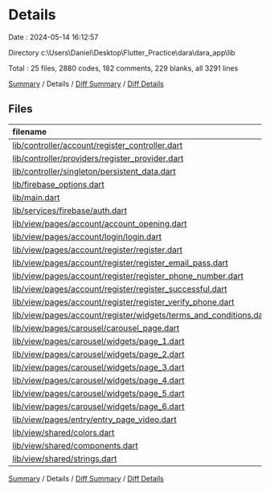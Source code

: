# Details

Date : 2024-05-14 16:12:57

Directory c:\\Users\\Daniel\\Desktop\\Flutter_Practice\\dara\\dara_app\\lib

Total : 25 files,  2880 codes, 182 comments, 229 blanks, all 3291 lines

[Summary](results.md) / Details / [Diff Summary](diff.md) / [Diff Details](diff-details.md)

## Files
| filename | language | code | comment | blank | total |
| :--- | :--- | ---: | ---: | ---: | ---: |
| [lib/controller/account/register_controller.dart](/lib/controller/account/register_controller.dart) | Dart | 70 | 3 | 4 | 77 |
| [lib/controller/providers/register_provider.dart](/lib/controller/providers/register_provider.dart) | Dart | 42 | 3 | 6 | 51 |
| [lib/controller/singleton/persistent_data.dart](/lib/controller/singleton/persistent_data.dart) | Dart | 22 | 6 | 10 | 38 |
| [lib/firebase_options.dart](/lib/firebase_options.dart) | Dart | 53 | 12 | 4 | 69 |
| [lib/main.dart](/lib/main.dart) | Dart | 63 | 4 | 9 | 76 |
| [lib/services/firebase/auth.dart](/lib/services/firebase/auth.dart) | Dart | 31 | 6 | 6 | 43 |
| [lib/view/pages/account/account_opening.dart](/lib/view/pages/account/account_opening.dart) | Dart | 73 | 7 | 8 | 88 |
| [lib/view/pages/account/login/login.dart](/lib/view/pages/account/login/login.dart) | Dart | 191 | 13 | 16 | 220 |
| [lib/view/pages/account/register/register.dart](/lib/view/pages/account/register/register.dart) | Dart | 218 | 10 | 17 | 245 |
| [lib/view/pages/account/register/register_email_pass.dart](/lib/view/pages/account/register/register_email_pass.dart) | Dart | 161 | 12 | 12 | 185 |
| [lib/view/pages/account/register/register_phone_number.dart](/lib/view/pages/account/register/register_phone_number.dart) | Dart | 126 | 12 | 14 | 152 |
| [lib/view/pages/account/register/register_successful.dart](/lib/view/pages/account/register/register_successful.dart) | Dart | 63 | 5 | 7 | 75 |
| [lib/view/pages/account/register/register_verify_phone.dart](/lib/view/pages/account/register/register_verify_phone.dart) | Dart | 105 | 8 | 9 | 122 |
| [lib/view/pages/account/register/widgets/terms_and_conditions.dart](/lib/view/pages/account/register/widgets/terms_and_conditions.dart) | Dart | 368 | 45 | 36 | 449 |
| [lib/view/pages/carousel/carousel_page.dart](/lib/view/pages/carousel/carousel_page.dart) | Dart | 12 | 0 | 3 | 15 |
| [lib/view/pages/carousel/widgets/page_1.dart](/lib/view/pages/carousel/widgets/page_1.dart) | Dart | 117 | 2 | 5 | 124 |
| [lib/view/pages/carousel/widgets/page_2.dart](/lib/view/pages/carousel/widgets/page_2.dart) | Dart | 152 | 2 | 5 | 159 |
| [lib/view/pages/carousel/widgets/page_3.dart](/lib/view/pages/carousel/widgets/page_3.dart) | Dart | 152 | 2 | 5 | 159 |
| [lib/view/pages/carousel/widgets/page_4.dart](/lib/view/pages/carousel/widgets/page_4.dart) | Dart | 152 | 2 | 5 | 159 |
| [lib/view/pages/carousel/widgets/page_5.dart](/lib/view/pages/carousel/widgets/page_5.dart) | Dart | 152 | 2 | 5 | 159 |
| [lib/view/pages/carousel/widgets/page_6.dart](/lib/view/pages/carousel/widgets/page_6.dart) | Dart | 152 | 2 | 5 | 159 |
| [lib/view/pages/entry/entry_page_video.dart](/lib/view/pages/entry/entry_page_video.dart) | Dart | 49 | 0 | 10 | 59 |
| [lib/view/shared/colors.dart](/lib/view/shared/colors.dart) | Dart | 7 | 0 | 0 | 7 |
| [lib/view/shared/components.dart](/lib/view/shared/components.dart) | Dart | 238 | 12 | 9 | 259 |
| [lib/view/shared/strings.dart](/lib/view/shared/strings.dart) | Dart | 111 | 12 | 19 | 142 |

[Summary](results.md) / Details / [Diff Summary](diff.md) / [Diff Details](diff-details.md)